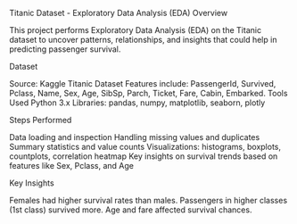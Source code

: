 Titanic Dataset - Exploratory Data Analysis (EDA)
Overview

This project performs Exploratory Data Analysis (EDA) on the Titanic dataset to uncover patterns, relationships, and insights that could help in predicting passenger survival.

Dataset

Source: Kaggle Titanic Dataset
Features include: PassengerId, Survived, Pclass, Name, Sex, Age, SibSp, Parch, Ticket, Fare, Cabin, Embarked.
Tools Used
Python 3.x
Libraries: pandas, numpy, matplotlib, seaborn, plotly

Steps Performed

Data loading and inspection
Handling missing values and duplicates
Summary statistics and value counts
Visualizations: histograms, boxplots, countplots, correlation heatmap
Key insights on survival trends based on features like Sex, Pclass, and Age

Key Insights

Females had higher survival rates than males.
Passengers in higher classes (1st class) survived more.
Age and fare affected survival chances.
